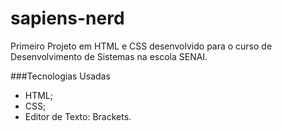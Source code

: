 # sapiens-nerd

Primeiro Projeto em HTML e CSS desenvolvido para o curso de Desenvolvimento de Sistemas na escola SENAI.

###Tecnologias Usadas
- HTML;
- CSS;
- Editor de Texto: Brackets.

